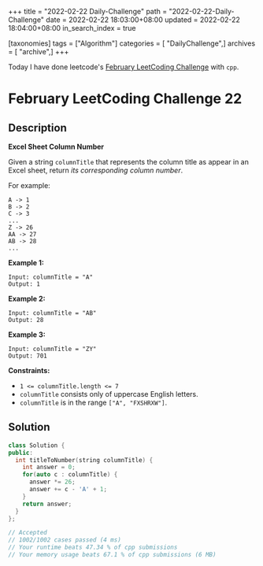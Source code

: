 +++
title = "2022-02-22 Daily-Challenge"
path = "2022-02-22-Daily-Challenge"
date = 2022-02-22 18:03:00+08:00
updated = 2022-02-22 18:04:00+08:00
in_search_index = true

[taxonomies]
tags = ["Algorithm"]
categories = [ "DailyChallenge",]
archives = [ "archive",]
+++

Today I have done leetcode's [February LeetCoding Challenge](https://leetcode.com/problems/excel-sheet-column-number/) with `cpp`.

<!-- more -->

# February LeetCoding Challenge 22

## Description

**Excel Sheet Column Number**

Given a string `columnTitle` that represents the column title as appear in an Excel sheet, return *its corresponding column number*.

For example:

```
A -> 1
B -> 2
C -> 3
...
Z -> 26
AA -> 27
AB -> 28 
...
```

 

**Example 1:**

```
Input: columnTitle = "A"
Output: 1
```

**Example 2:**

```
Input: columnTitle = "AB"
Output: 28
```

**Example 3:**

```
Input: columnTitle = "ZY"
Output: 701
```

 

**Constraints:**

- `1 <= columnTitle.length <= 7`
- `columnTitle` consists only of uppercase English letters.
- `columnTitle` is in the range `["A", "FXSHRXW"]`.

## Solution

``` cpp
class Solution {
public:
  int titleToNumber(string columnTitle) {
    int answer = 0;
    for(auto c : columnTitle) {
      answer *= 26;
      answer += c - 'A' + 1;
    }
    return answer;
  }
};

// Accepted
// 1002/1002 cases passed (4 ms)
// Your runtime beats 47.34 % of cpp submissions
// Your memory usage beats 67.1 % of cpp submissions (6 MB)
```
